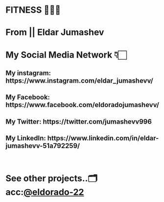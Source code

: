 # FITNESS 🏋🏻‍♀️

# From || Eldar Jumashev
# My Social Media Network 👇🏻 <br/>
<h2> My instagram:  https://www.instagram.com/eldar_jumashevv/ </h2>
<h2> My Facebook: https://www.facebook.com/eldoradojumashevv/ </h2>
<h2> My Twitter: https://twitter.com/jumashevv996 </h2>
<h2> My LinkedIn: https://www.linkedin.com/in/eldar-jumashevv-51a792259/ </h2>

<br/>
<h1> See other projects..🗂️ <br/> 
acc:<a href="https://github.com/eldorado-22">@eldorado-22</a>
